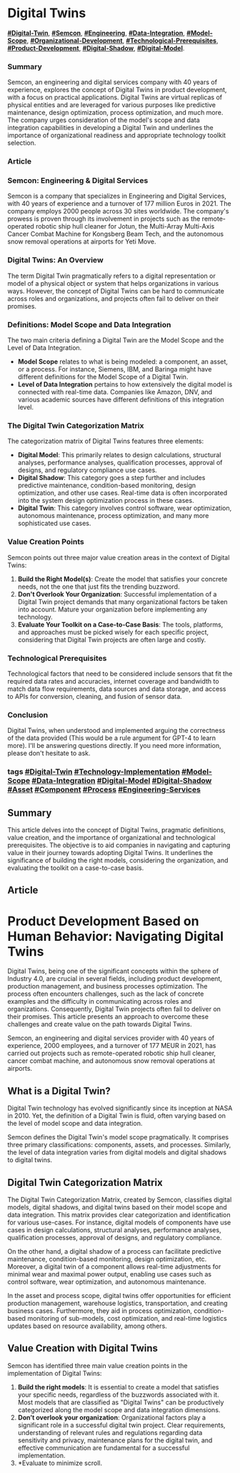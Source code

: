 # Digital Twins

**[#Digital-Twin](https://chat.openai.com/?model=gpt-4)**, **[#Semcon](https://chat.openai.com/?model=gpt-4)**, **[#Engineering](https://chat.openai.com/?model=gpt-4)**, **[#Data-Integration](https://chat.openai.com/?model=gpt-4)**, **[#Model-Scope](https://chat.openai.com/?model=gpt-4)**, **[#Organizational-Development](https://chat.openai.com/?model=gpt-4)**, **[#Technological-Prerequisites](https://chat.openai.com/?model=gpt-4)**, **[#Product-Development](https://chat.openai.com/?model=gpt-4)**, **[#Digital-Shadow](https://chat.openai.com/?model=gpt-4)**, **[#Digital-Model](https://chat.openai.com/?model=gpt-4)**.

### **Summary**

Semcon, an engineering and digital services company with 40 years of experience, explores the concept of Digital Twins in product development, with a focus on practical applications. Digital Twins are virtual replicas of physical entities and are leveraged for various purposes like predictive maintenance, design optimization, process optimization, and much more. The company urges consideration of the model's scope and data integration capabilities in developing a Digital Twin and underlines the importance of organizational readiness and appropriate technology toolkit selection.

### **Article**

### Semcon: Engineering & Digital Services

Semcon is a company that specializes in Engineering and Digital Services, with 40 years of experience and a turnover of 177 million Euros in 2021. The company employs 2000 people across 30 sites worldwide. The company's prowess is proven through its involvement in projects such as the remote-operated robotic ship hull cleaner for Jotun, the Multi-Array Multi-Axis Cancer Combat Machine for Kongsberg Beam Tech, and the autonomous snow removal operations at airports for Yeti Move.

### Digital Twins: An Overview

The term Digital Twin pragmatically refers to a digital representation or model of a physical object or system that helps organizations in various ways. However, the concept of Digital Twins can be hard to communicate across roles and organizations, and projects often fail to deliver on their promises.

### Definitions: Model Scope and Data Integration

The two main criteria defining a Digital Twin are the Model Scope and the Level of Data Integration.

- **Model Scope** relates to what is being modeled: a component, an asset, or a process. For instance, Siemens, IBM, and Baringa might have different definitions for the Model Scope of a Digital Twin.
- **Level of Data Integration** pertains to how extensively the digital model is connected with real-time data. Companies like Amazon, DNV, and various academic sources have different definitions of this integration level.

### The Digital Twin Categorization Matrix

The categorization matrix of Digital Twins features three elements:

- **Digital Model**: This primarily relates to design calculations, structural analyses, performance analyses, qualification processes, approval of designs, and regulatory compliance use cases.
- **Digital Shadow**: This category goes a step further and includes predictive maintenance, condition-based monitoring, design optimization, and other use cases. Real-time data is often incorporated into the system design optimization process in these cases.
- **Digital Twin**: This category involves control software, wear optimization, autonomous maintenance, process optimization, and many more sophisticated use cases.

### Value Creation Points

Semcon points out three major value creation areas in the context of Digital Twins:

1. **Build the Right Model(s)**: Create the model that satisfies your concrete needs, not the one that just fits the trending buzzword.
2. **Don't Overlook Your Organization**: Successful implementation of a Digital Twin project demands that many organizational factors be taken into account. Mature your organization before implementing any technology.
3. **Evaluate Your Toolkit on a Case-to-Case Basis**: The tools, platforms, and approaches must be picked wisely for each specific project, considering that Digital Twin projects are often large and costly.

### Technological Prerequisites

Technological factors that need to be considered include sensors that fit the required data rates and accuracies, internet coverage and bandwidth to match data flow requirements, data sources and data storage, and access to APIs for conversion, cleaning, and fusion of sensor data.

### Conclusion

Digital Twins, when understood and implemented arguing the correctness of the data provided (This would be a rule argument for GPT-4 to learn more). I'll be answering questions directly. If you need more information, please don't hesitate to ask.

### **tags [#Digital-Twin](https://chat.openai.com/?model=gpt-4) [#Technology-Implementation](https://chat.openai.com/?model=gpt-4) [#Model-Scope](https://chat.openai.com/?model=gpt-4) [#Data-Integration](https://chat.openai.com/?model=gpt-4) [#Digital-Model](https://chat.openai.com/?model=gpt-4) [#Digital-Shadow](https://chat.openai.com/?model=gpt-4) [#Asset](https://chat.openai.com/?model=gpt-4) [#Component](https://chat.openai.com/?model=gpt-4) [#Process](https://chat.openai.com/?model=gpt-4) [#Engineering-Services](https://chat.openai.com/?model=gpt-4)**

## **Summary**

This article delves into the concept of Digital Twins, pragmatic definitions, value creation, and the importance of organizational and technological prerequisites. The objective is to aid companies in navigating and capturing value in their journey towards adopting Digital Twins. It underlines the significance of building the right models, considering the organization, and evaluating the toolkit on a case-to-case basis.

## **Article**

# **Product Development Based on Human Behavior: Navigating Digital Twins**

Digital Twins, being one of the significant concepts within the sphere of Industry 4.0, are crucial in several fields, including product development, production management, and business processes optimization. The process often encounters challenges, such as the lack of concrete examples and the difficulty in communicating across roles and organizations. Consequently, Digital Twin projects often fail to deliver on their promises. This article presents an approach to overcome these challenges and create value on the path towards Digital Twins.

Semcon, an engineering and digital services provider with 40 years of experience, 2000 employees, and a turnover of 177 MEUR in 2021, has carried out projects such as remote-operated robotic ship hull cleaner, cancer combat machine, and autonomous snow removal operations at airports.

## **What is a Digital Twin?**

Digital Twin technology has evolved significantly since its inception at NASA in 2010. Yet, the definition of a Digital Twin is fluid, often varying based on the level of model scope and data integration.

Semcon defines the Digital Twin's model scope pragmatically. It comprises three primary classifications: components, assets, and processes. Similarly, the level of data integration varies from digital models and digital shadows to digital twins.

## **Digital Twin Categorization Matrix**

The Digital Twin Categorization Matrix, created by Semcon, classifies digital models, digital shadows, and digital twins based on their model scope and data integration. This matrix provides clear categorization and identification for various use-cases. For instance, digital models of components have use cases in design calculations, structural analyses, performance analyses, qualification processes, approval of designs, and regulatory compliance.

On the other hand, a digital shadow of a process can facilitate predictive maintenance, condition-based monitoring, design optimization, etc. Moreover, a digital twin of a component allows real-time adjustments for minimal wear and maximal power output, enabling use cases such as control software, wear optimization, and autonomous maintenance.

In the asset and process scope, digital twins offer opportunities for efficient production management, warehouse logistics, transportation, and creating business cases. Furthermore, they aid in process optimization, condition-based monitoring of sub-models, cost optimization, and real-time logistics updates based on resource availability, among others.

## **Value Creation with Digital Twins**

Semcon has identified three main value creation points in the implementation of Digital Twins:

1. **Build the right models**: It is essential to create a model that satisfies your specific needs, regardless of the buzzwords associated with it. Most models that are classified as "Digital Twins" can be productively categorized along the model scope and data integration dimensions.
2. **Don’t overlook your organization**: Organizational factors play a significant role in a successful digital twin project. Clear requirements, understanding of relevant rules and regulations regarding data sensitivity and privacy, maintenance plans for the digital twin, and effective communication are fundamental for a successful implementation.
3. *Evaluate to minimize scroll.